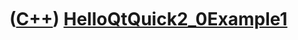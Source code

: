 
 

 

 

 

 

([C++](Cpp.md)) [HelloQtQuick2\_0Example1](CppHelloQtQuick2_0Example1.md)
===========================================================================

 

 

